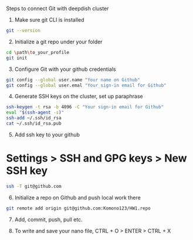 
Steps to connect Git with deepdish cluster
1. Make sure git CLI is installed
```bash
git --version
```
2. Initialize a git repo under your folder
```bash
cd \path\to_your_profile
git init
```

3. Configure Git with your github credentials
```bash
git config --global user.name "Your name on Github"
git config --global user.emal "Your sign-in email for Github"
```
4. Generate SSH keys on the cluster, set up paraphrase
```bash
ssh-keygen -t rsa -b 4096 -C "Your sign-in email for Github"
eval "$(ssh-agent -s)"
ssh-add ~/.ssh/id_rsa
cat ~/.ssh/id_rsa.pub
```
5. Add ssh key to your github
# Settings > SSH and GPG keys > New SSH key
```bash
ssh -T git@github.com
```
6. Initialize a repo on Github and push local work there
```bash
git remote add origin git@github.com:Komono123/HW1.repo
```
7. Add, commit, push, pull etc.

8. To write and save your nano file, CTRL + O > ENTER > CTRL + X

